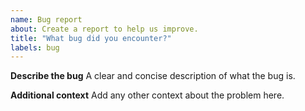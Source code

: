 ```yaml
---
name: Bug report
about: Create a report to help us improve.
title: "What bug did you encounter?"
labels: bug
---
```


**Describe the bug**
A clear and concise description of what the bug is.

**Additional context**
Add any other context about the problem here.
